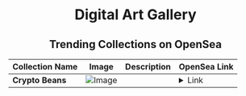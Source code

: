 <div align="center">

# Digital Art Gallery

## Trending Collections on OpenSea

| Collection Name                       | Image                                                                                     | Description                       | OpenSea Link                                                                                          |
|---------------------------------------|-------------------------------------------------------------------------------------------|-----------------------------------|--------------------------------------------------------------------------------------------------------|
| **Crypto Beans** | ![Image](https://i.seadn.io/s/raw/files/23b45b060702c241b459622a0b98f4e1.jpg?w=500&auto=format?w=200&auto=format) |  | <details><summary>Link</summary>[Crypto Beans](https://opensea.io/collection/crypto-beans-352)</details> |

</div>